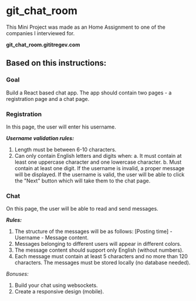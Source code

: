 # git_chat_room

This Mini Project was made as an Home Assignment to one of the companies I interviewed for.

**git_chat_room.gititregev.com**

## Based on this instructions:

### Goal

Build a React based chat app.
The app should contain two pages - a registration page and a chat page.

### Registration
In this page, the user will enter his username.

**_Username validation rules:_**
1. Length must be between 6-10 characters.
2. Can only contain English letters and digits when:
a. It must contain at least one uppercase character and one lowercase character.
b. Must contain at least one digit.
If the username is invalid, a proper message will be displayed.
If the username is valid, the user will be able to click the "Next" button which will take them to
the chat page.

### Chat
On this page, the user will be able to read and send messages.

**_Rules:_**
1. The structure of the messages will be as follows:
[Posting time] - Username - Message content.
2. Messages belonging to different users will appear in different colors.
3. The message content should support only English (without numbers).
4. Each message must contain at least 5 characters and no more than 120 characters.
The messages must be stored locally (no database needed).

_Bonuses:_
1. Build your chat using websockets.
2. Create a responsive design (mobile).
